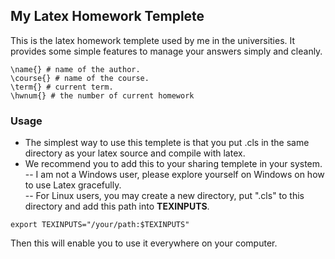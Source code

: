 ## My Latex Homework Templete

This is the latex homework templete used by me in the universities. It provides some simple features to manage your answers simply and cleanly.  

```
\name{} # name of the author.
\course{} # name of the course.
\term{} # current term.
\hwnum{} # the number of current homework
```

### Usage

- The simplest way to use this templete is that you put .cls in the same directory as your latex source and compile with latex.  
- We recommend you to add this to your sharing templete in your system.
-- I am not a Windows user, please explore yourself on Windows on how to use Latex gracefully.   
-- For Linux users, you may create a new directory, put ".cls" to this directory and add this path into **TEXINPUTS**.
```
export TEXINPUTS="/your/path:$TEXINPUTS"
```
Then this will enable you to use it everywhere on your computer.
